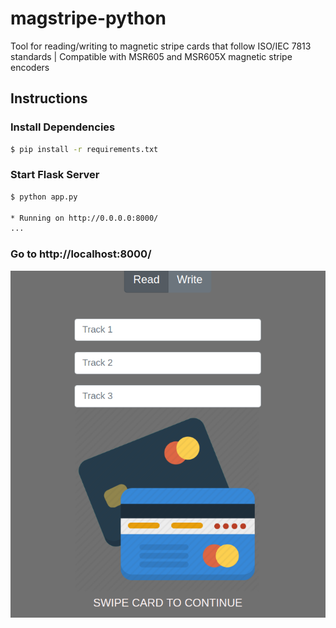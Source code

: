 # magstripe-python
Tool for reading/writing to magnetic stripe cards that follow ISO/IEC 7813 standards | Compatible with MSR605 and MSR605X magnetic stripe encoders

## Instructions

### Install Dependencies

```bash
$ pip install -r requirements.txt
```

### Start Flask Server

```bash
$ python app.py

* Running on http://0.0.0.0:8000/
...
```

### Go to http://localhost:8000/

<p align="center">
<img src ="static/example.png">
</p>
